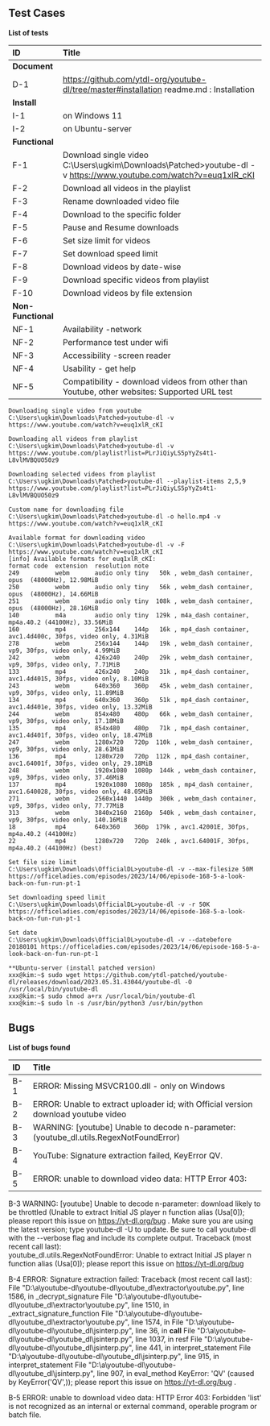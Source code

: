## Test Cases

**List of tests**

|ID|Title|
|:-|:-|
|**Document**||
|D-1| https://github.com/ytdl-org/youtube-dl/tree/master#installation readme.md : Installation |
|**Install**||
|I-1|on Windows 11|
|I-2|on Ubuntu-server|
|**Functional**||
|F-1|Download single video C:\Users\ugkim\Downloads\Patched>youtube-dl -v https://www.youtube.com/watch?v=euq1xlR_cKI|
|F-2|Download all videos in the playlist|
|F-3|Rename downloaded video file|
|F-4|Download to the specific folder|
|F-5|Pause and Resume downloads|
|F-6|Set size limit for videos|
|F-7|Set download speed limit|
|F-8|Download videos by date-wise|
|F-9|Download specific videos from playlist|
|F-10|Download videos by file extension|
|**Non-Functional**||
|NF-1|Availability -network|
|NF-2|Performance test under wifi|
|NF-3|Accessibility -screen reader|
|NF-4|Usability - get help |
|NF-5|Compatibility - download videos from other than Youtube, other websites: Supported URL test|

```
Downloading single video from youtube
C:\Users\ugkim\Downloads\Patched>youtube-dl -v https://www.youtube.com/watch?v=euq1xlR_cKI

Downloading all videos from playlist
C:\Users\ugkim\Downloads\Patched>youtube-dl -v https://www.youtube.com/playlist?list=PLrJiQiyLS5pYyZs4t1-L8vlMVBQUO50z9

Downloading selected videos from playlist
C:\Users\ugkim\Downloads\Patched>youtube-dl --playlist-items 2,5,9 https://www.youtube.com/playlist?list=PLrJiQiyLS5pYyZs4t1-L8vlMVBQUO50z9

Custom name for downloading file
C:\Users\ugkim\Downloads\Patched>youtube-dl -o hello.mp4 -v https://www.youtube.com/watch?v=euq1xlR_cKI

Available format for downloading video
C:\Users\ugkim\Downloads\Patched>youtube-dl -v -F https://www.youtube.com/watch?v=euq1xlR_cKI
[info] Available formats for euq1xlR_cKI:
format code  extension  resolution note
249          webm       audio only tiny   50k , webm_dash container, opus  (48000Hz), 12.98MiB
250          webm       audio only tiny   56k , webm_dash container, opus  (48000Hz), 14.66MiB
251          webm       audio only tiny  108k , webm_dash container, opus  (48000Hz), 28.16MiB
140          m4a        audio only tiny  129k , m4a_dash container, mp4a.40.2 (44100Hz), 33.56MiB
160          mp4        256x144    144p   16k , mp4_dash container, avc1.4d400c, 30fps, video only, 4.31MiB
278          webm       256x144    144p   19k , webm_dash container, vp9, 30fps, video only, 4.99MiB
242          webm       426x240    240p   29k , webm_dash container, vp9, 30fps, video only, 7.71MiB
133          mp4        426x240    240p   31k , mp4_dash container, avc1.4d4015, 30fps, video only, 8.10MiB
243          webm       640x360    360p   45k , webm_dash container, vp9, 30fps, video only, 11.89MiB
134          mp4        640x360    360p   51k , mp4_dash container, avc1.4d401e, 30fps, video only, 13.32MiB
244          webm       854x480    480p   66k , webm_dash container, vp9, 30fps, video only, 17.18MiB
135          mp4        854x480    480p   71k , mp4_dash container, avc1.4d401f, 30fps, video only, 18.47MiB
247          webm       1280x720   720p  110k , webm_dash container, vp9, 30fps, video only, 28.61MiB
136          mp4        1280x720   720p  112k , mp4_dash container, avc1.64001f, 30fps, video only, 29.18MiB
248          webm       1920x1080  1080p  144k , webm_dash container, vp9, 30fps, video only, 37.46MiB
137          mp4        1920x1080  1080p  185k , mp4_dash container, avc1.640028, 30fps, video only, 48.05MiB
271          webm       2560x1440  1440p  300k , webm_dash container, vp9, 30fps, video only, 77.77MiB
313          webm       3840x2160  2160p  540k , webm_dash container, vp9, 30fps, video only, 140.16MiB
18           mp4        640x360    360p  179k , avc1.42001E, 30fps, mp4a.40.2 (44100Hz)
22           mp4        1280x720   720p  240k , avc1.64001F, 30fps, mp4a.40.2 (44100Hz) (best)

Set file size limit
C:\Users\ugkim\Downloads\OfficialDL>youtube-dl -v --max-filesize 50M https://officeladies.com/episodes/2023/14/06/episode-168-5-a-look-back-on-fun-run-pt-1

Set downloading speed limit 
C:\Users\ugkim\Downloads\OfficialDL>youtube-dl -v -r 50K https://officeladies.com/episodes/2023/14/06/episode-168-5-a-look-back-on-fun-run-pt-1

Set date 
C:\Users\ugkim\Downloads\OfficialDL>youtube-dl -v --datebefore 20180101 https://officeladies.com/episodes/2023/14/06/episode-168-5-a-look-back-on-fun-run-pt-1

```

```
**Ubuntu-server (install patched version)
xxx@kim:~$ sudo wget https://github.com/ytdl-patched/youtube-dl/releases/download/2023.05.31.43044/youtube-dl -O /usr/local/bin/youtube-dl
xxx@kim:~$ sudo chmod a+rx /usr/local/bin/youtube-dl
xxx@kim:~$ sudo ln -s /usr/bin/python3 /usr/bin/python
```


## Bugs

**List of bugs found**

|ID|Title|
|:-|:-|
|B-1| ERROR: Missing MSVCR100.dll - only on Windows|
|B-2| ERROR: Unable to extract uploader id; with Official version download youtube video|
|B-3| WARNING: [youtube] Unable to decode n-parameter: (youtube_dl.utils.RegexNotFoundError)|
|B-4| YouTube: Signature extraction failed, KeyError QV.|
|B-5| ERROR: unable to download video data: HTTP Error 403:|


B-3 WARNING: [youtube] Unable to decode n-parameter: download likely to be throttled (Unable to extract Initial JS player n function alias (Usa[0]); please report this issue on https://yt-dl.org/bug . Make sure you are using the latest version; type  youtube-dl -U  to update. Be sure to call youtube-dl with the --verbose flag and include its complete output. Traceback (most recent call last):  
youtube_dl.utils.RegexNotFoundError: Unable to extract Initial JS player n function alias (Usa[0]); please report this issue on https://yt-dl.org/bug 

B-4 ERROR: Signature extraction failed: Traceback (most recent call last):
  File "D:\a\youtube-dl\youtube-dl\youtube_dl\extractor\youtube.py", line 1586, in _decrypt_signature
  File "D:\a\youtube-dl\youtube-dl\youtube_dl\extractor\youtube.py", line 1510, in _extract_signature_function
  File "D:\a\youtube-dl\youtube-dl\youtube_dl\extractor\youtube.py", line 1574, in <lambda>
  File "D:\a\youtube-dl\youtube-dl\youtube_dl\jsinterp.py", line 36, in __call__
  File "D:\a\youtube-dl\youtube-dl\youtube_dl\jsinterp.py", line 1037, in resf
  File "D:\a\youtube-dl\youtube-dl\youtube_dl\jsinterp.py", line 441, in interpret_statement
  File "D:\a\youtube-dl\youtube-dl\youtube_dl\jsinterp.py", line 915, in interpret_statement
  File "D:\a\youtube-dl\youtube-dl\youtube_dl\jsinterp.py", line 907, in eval_method
KeyError: 'QV'
 (caused by KeyError('QV',)); please report this issue on https://yt-dl.org/bug . 

B-5 ERROR: unable to download video data: HTTP Error 403: Forbidden
'list' is not recognized as an internal or external command,
operable program or batch file.

